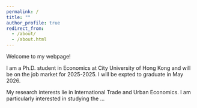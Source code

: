 ```yaml
---
permalink: /
title: ""
author_profile: true
redirect_from: 
  - /about/
  - /about.html
---
```


Welcome to my webpage!

I am a Ph.D. student in Economics at City University of Hong Kong and will be on the job market for 2025-2025. I will be expted to graduate in May 2026.

My research interests lie in International Trade and Urban Economics. I am particularly interested in studying the ...

